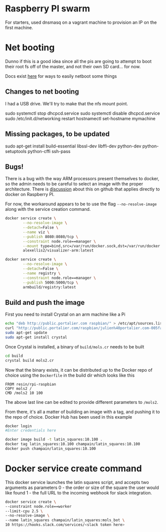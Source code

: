 # Raspberry PI swarm
For starters, used dnsmasq on a vagrant machine to provision an IP
on the first machine.

# Net booting
Dunno if this is a good idea since all the pis
are going to attempt to boot their root fs off of
the master, and not their own SD card... for now.

Docs exist [here](https://github.com/raspberrypi/documentation/blob/master/hardware/raspberrypi/bootmodes/netboot_server_easy.md)
for ways to easily netboot some things

## Changes to net booting
I had a USB drive. We'll try to make that
the nfs mount point.

sudo systemctl stop dhcpcd.service
sudo systemctl disable dhcpcd.service
sudo /etc/init.d/networking restart
hostnamectl set-hostname mymachine

## Missing packages, to be updated
sudo apt-get install build-essential libssl-dev libffi-dev python-dev python-setuptools python-cffi ssh-pass


## Bugs!
There is a bug with the way ARM processors present themselves
to docker, so the admin needs to be careful to select
an image with the proper architecture. There is 
[discussion](https://github.com/docker/swarmkit/issues/2294)
about this on github that applies directly
to docker on Raspberry PI.

For now, the workaround appears to be to use
the flag `--no-resolve-image` along with the service creation
command.

```bash
docker service create \
        --no-resolve-image \
        --detach=False \
        --name viz \
        --publish 8080:8080/tcp \
        --constraint node.role==manager \
        --mount type=bind,src=/var/run/docker.sock,dst=/var/run/docker.sock \
        alexellis2/visualizer-arm:latest
```

```bash
docker service create \
        --no-resolve-image \
        --detach=False \
        --name registry \
        --constraint node.role==manager \
        --publish 5000:5000/tcp \
        armbuild/registry:latest
```


## Build and push the image
First you need to install Crystal on an arm machine like a Pi

```bash
echo "deb http://public.portalier.com raspbian/" > /etc/apt/sources.list.d/crystal.list
curl "http://public.portalier.com/raspbian/julien%40portalier.com-005faf9e.pub" | sudo apt-key add -
sudo apt-get update
sudo apt-get install crystal
```

Once Crystal is installed, a binary of `build/mols.cr` needs to be built
```bash
cd build
crystal build mols2.cr
```

Now that the binary exists, it can be distributed up to the Docker repo of choice
using the `Dockerfile` in the build dir which looks like this

```
FROM resin/rpi-raspbian
COPY mols2 /
CMD /mols2 10 100
```
The above last line can be edited to provide different parameters to `/mols2`.


From there, it's all a matter of building an image with a tag, and pushing
it to the repo of choice. Docker Hub has been used in this example

```bash
docker login
#Enter credentials here

docker image build -t latin_squares:10.100 .
docker tag latin_squares:10.100 champain/latin_squares:10.100
docker push champain/latin_squares:10.100
```

# Docker service create command
This docker service launches the latin squares script, and accepts two arguments as parameters
0 - the order or size of the square the user would like found
1 - the full URL to the incoming webhook for slack integration.
```bash
docker service create \
--constraint node.role==worker
--limit-cpu 2.5 \
--no-resolve-image \
--name latin_squares champain/latin_squares:mols_bot \
10 https://hooks.slack.com/services/<slack token here>
```
